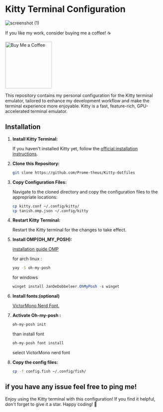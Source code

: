 # Kitty Terminal Configuration

![screenshot (1)](https://github.com/Prome-theus/Kitty-dotfiles/assets/80052733/a6abe5ad-6903-4e60-808d-64272d321fb2)

If you like my work, consider buying me a coffee! ☕️

<a href="https://www.buymeacoffee.com/bogusdeck" target="_blank">
    <img src="https://cdn.buymeacoffee.com/buttons/v2/default-yellow.png" alt="Buy Me a Coffee" width="150" />
</a>


This repository contains my personal configuration for the Kitty terminal emulator, tailored to enhance my development workflow and make the terminal experience more enjoyable. Kitty is a fast, feature-rich, GPU-accelerated terminal emulator.

## Installation

1. **Install Kitty Terminal:**

   If you haven't installed Kitty yet, follow the [official installation instructions](https://sw.kovidgoyal.net/kitty/#id4).

2. **Clone this Repository:**

   ```bash
   git clone https://github.com/Prome-theus/Kitty-dotfiles
   ```

3. **Copy Configuration Files:**

   Navigate to the cloned directory and copy the configuration files to the appropriate locations:

   ```bash
   cp kitty.conf ~/.config/kitty/
   cp tanish.omp.json ~/.config/kitty
   ```

4. **Restart Kitty Terminal:**

   Restart the Kitty terminal for the changes to take effect.

5. **Install OMP(OH_MY_POSH):**
   
   [installation guide OMP](https://ohmyposh.dev/docs/installation/linux)

   for arch linux :
   ```bash
   yay -S oh-my-posh
   ```
   for windows
   ```powershell
   winget install JanDeDobbeleer.OhMyPosh -s winget
   ```
   
6. **Install fonts:(optional)**

   [VictorMono Nerd Font.](https://github.com/ryanoasis/nerd-fonts/releases/download/v3.1.1/VictorMono.zip)

7. **Activate Oh-my-posh :**

   ```bash
   oh-my-posh init
   ```
   than install font
   ```bash
   oh-my-posh font install
   ```
   select VictorMono nerd font

8. **Copy the config files:**

   ```bash
   cp -f config.fish ~/.config/fish/
   ```

if you have any issue feel free to ping me!
---

Enjoy using the Kitty terminal with this configuration! If you find it helpful, don't forget to give it a star. Happy coding! 🚀
